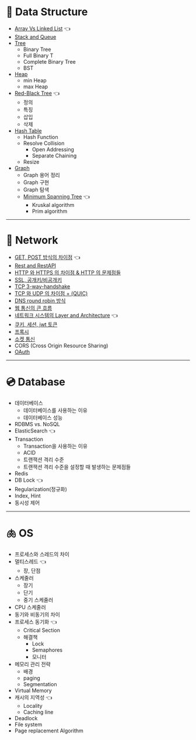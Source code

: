# 🌳 Data Structure
- [Array Vs Linked List](DataStructure/ArrayVSLinkedList.md) 👈
- [Stack and Queue](DataStructure/StackAndQueue.md)
- [Tree](DataStructure/Tree.md)
    - Binary Tree
    - Full Binary T
    - Complete Binary Tree
    - BST
- [Heap](DataStructure/Heap.md)
    - min Heap
    - max Heap
- [Red-Black Tree](DataStructure/Red-BlackTree.md) 👈
    - 정의
    - 특징
    - 삽입
    - 삭제
- [Hash Table](DataStructure/HashTable.md)
    - Hash Function
    - Resolve Collision
        - Open Addressing
        - Separate Chaining
    - Resize
- [Graph](DataStructure/Graph.md)
    - Graph 용어 정리
    - Graph 구현
    - Graph 탐색
    - [Minimum Spanning Tree](DataStructure/MinimumSpanningTree.md) 👈
        - Kruskal algorithm
        - Prim algorithm
---

# 🌌 Network 
- [GET, POST 방식의 차이점](Network/HTTPMethod.md) 👈
- [Rest and RestAPI](Network/Rest.md)
- [HTTP 와 HTTPS 의 차이점 & HTTP 의 문제점들](Network/HttpHttps.md)
- [SSL, 공개키/비공개키](Network/SSL.md)
- [TCP 3-way-handshake]()
- [TCP 와 UDP 의 차이점 + (QUIC)](Network/TCP_UDP_QUIC.md)
- [DNS round robin 방식](Network/DNSRoundRobin.md)
- [웹 통신의 큰 흐름](Network/웹통신의큰흐름.md)
- [네트워크 시스템의 Layer and Architecture]() 👈
- [쿠키, 세션, jwt 토큰](Network/CookieSessionJWT.md)
- [프록시]() 
- [소켓 통신](Network/socket.md)
- CORS (Cross Origin Resource Sharing)
- [OAuth](Network/oauth.md)


---
# 💿 Database 
- 데이터베이스 
    - 데이터베이스를 사용하는 이유
    - 데이터베이스 성능
- RDBMS vs. NoSQL 
- ElasticSearch 👈
- Transaction
    - Transaction을 사용하는 이유
    - ACID
    - 트랜잭션 격리 수준
    - 트랜잭션 격리 수준을 설정할 때 발생하는 문제점들
- Redis 
- DB Lock 👈
- Regularization(정규화)
- Index, Hint
- 동시성 제어 
---
# 🫁 OS 
- 프로세스와 스레드의 차이 
- 멀티스레드 👈
    - 장, 단점
- 스케줄러
    - 장기
    - 단기
    - 중기 스케줄러
- CPU 스케줄러
- 동기와 비동기의 차이
- 프로세스 동기화 👈
    - Critical Section
    - 해결책
        - Lock
        - Semaphores
        - 모니터
- 메모리 관리 전략
    - 배경
    - paging
    - Segmentation
- Virtual Memory
- 캐시의 지역성 👈
    - Locality
    - Caching line
- Deadlock
- File system
- Page replacement Algorithm